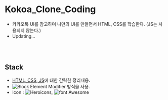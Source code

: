 # Kokoa_Clone_Coding  

* 카카오톡 UI를 참고하며 나만의 UI를 만들면서 HTML, CSS를 학습한다. (JS는 사용되지 않는다.)
* Updating...
<br/>
<br/>

## Stack
* [HTML, CSS, JS](https://github.com/MinsoftK/TIL/tree/master/HTML-CSS-JS)에 대한 간략한 정리내용.
* ![Block Element Modifier](https://velog.io/@ylem76/BEM) 방식을 사용.
* Icon : ![Heroicons](https://heroicons.dev/), ![font Awesome](https://fontawesome.com/)
